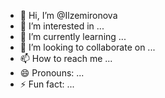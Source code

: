 - 👋 Hi, I’m @Ilzemironova
- 👀 I’m interested in ...
- 🌱 I’m currently learning ...
- 💞️ I’m looking to collaborate on ...
- 📫 How to reach me ...
- 😄 Pronouns: ...
- ⚡ Fun fact: ...

<!---
Ilzemironova/Ilzemironova is a ✨ special ✨ repository because its `README.md` (this file) appears on your GitHub profile.
You can click the Preview link to take a look at your changes.
--->
